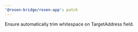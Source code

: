 ```yaml
---
'@rosen-bridge/rosen-app': patch
---
```


Ensure automatically trim whitespace on TargetAddress field.
